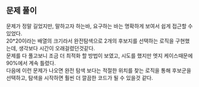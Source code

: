 ## 문제 풀이
문제가 정말 길었지만, 말하고자 하는바, 요구하는 바는 명확하게 보여서 쉽게 접근할 수 있었다.   
20*20이라는 배열의 크기라서 완전탐색으로 2개의 후보지를 선택하는 로직을 구현했는데, 생각보다 시간이 오래걸렸던것같다.   
문제를 다 풀고보니 조금 더 최적화 할 방법이 보였고, 시도를 했지만 엣지 케이스때문에 90%에서 계속 틀렸다.   
다음에 이런 문제가 나오면 완전 탐색 보다는 적절한 위치를 찾는 로직을 통해 후보군을 선택하고, 탐색을 시작하면 훨씬 더 깔끔한 코드가 될 수 있을것 같다.